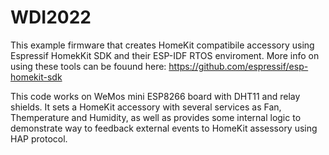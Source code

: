# WDI2022

This example firmware that creates HomeKit compatibile accessory using Espressif HomekKit SDK and their ESP-IDF RTOS enviroment. More info on using these tools can be fouund here: https://github.com/espressif/esp-homekit-sdk 

This code works on WeMos mini ESP8266 board with DHT11 and relay shields. It sets a HomeKit accessory with several services as Fan, Themperature and Humidity, as well as provides some internal logic to demonstrate way to feedback external events to HomeKit assessory using HAP protocol.
